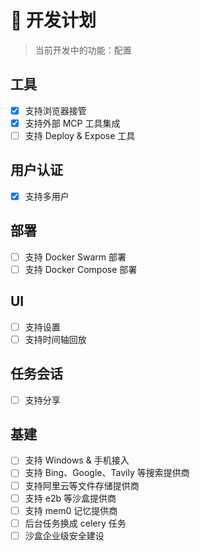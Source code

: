 # 📅 开发计划

> 当前开发中的功能：配置

## 工具

 * [x] 支持浏览器接管
 * [x] 支持外部 MCP 工具集成
 * [ ] 支持 Deploy & Expose 工具

## 用户认证

 * [x] 支持多用户

## 部署

 * [ ] 支持 Docker Swarm 部署
 * [ ] 支持 Docker Compose 部署

## UI

 * [ ] 支持设置
 * [ ] 支持时间轴回放

## 任务会话

 * [ ] 支持分享

## 基建

 * [ ] 支持 Windows & 手机接入
 * [ ] 支持 Bing、Google、Tavily 等搜索提供商
 * [ ] 支持阿里云等文件存储提供商
 * [ ] 支持 e2b 等沙盒提供商
 * [ ] 支持 mem0 记忆提供商
 * [ ] 后台任务换成 celery 任务
 * [ ] 沙盒企业级安全建设
